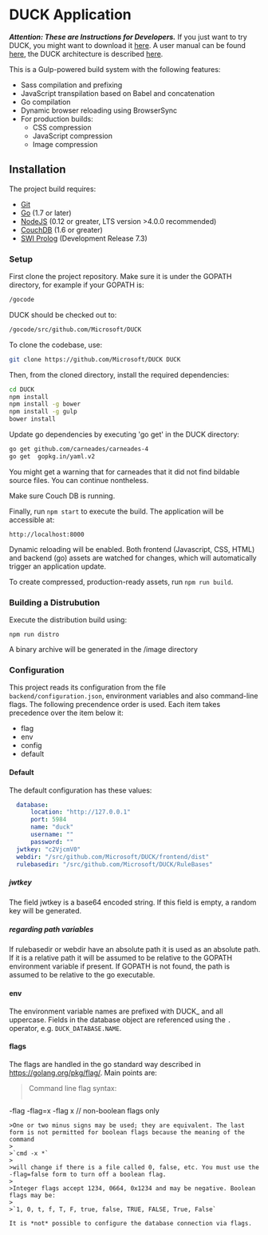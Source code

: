 # DUCK Application

**_Attention: These are Instructions for Developers._** If you just want to try DUCK, you might want to download it [here](https://github.com/Microsoft/DUCK/releases).
A user manual can be found [here](docs/usermanual.md), the DUCK architecture is described [here](docs/architecture.md).



This is a Gulp-powered build system with the following features:

- Sass compilation and prefixing
- JavaScript transpilation based on Babel and concatenation
- Go compilation
- Dynamic browser reloading using BrowserSync
- For production builds:
  - CSS compression
  - JavaScript compression
  - Image compression


## Installation

The project build requires:

- [Git](https://git-scm.com/)
- [Go](https://golang.org/)  (1.7 or later)
- [NodeJS](https://nodejs.org/en/) (0.12 or greater, LTS version >4.0.0 recommended)
- [CouchDB](http://couchdb.apache.org/) (1.6 or greater)
- [SWI Prolog](http://swi-prolog.org) (Development Release 7.3)

### Setup

First clone the project repository. Make sure it is under the GOPATH directory, for example if your GOPATH is:

```bash
/gocode
```
DUCK should be checked out to:

```bash
/gocode/src/github.com/Microsoft/DUCK
```
To clone the codebase, use: 
```bash
git clone https://github.com/Microsoft/DUCK DUCK
```

Then, from the cloned directory, install the required dependencies:

```bash
cd DUCK
npm install
npm install -g bower
npm install -g gulp
bower install
```
Update go dependencies by executing 'go get' in the DUCK directory:

```bash
go get github.com/carneades/carneades-4
go get  gopkg.in/yaml.v2
```

You might get a warning that for carneades that it did not find bildable source files. You can continue nontheless.

Make sure Couch DB is running.

Finally, run `npm start` to execute the build. The application will be accessible at:

```
http://localhost:8000
```
Dynamic reloading will be enabled. Both frontend (Javascript, CSS, HTML) and backend (go) assets are watched for changes, which will automatically trigger an
application update.  

To create compressed, production-ready assets, run `npm run build`.

### Building a Distrubution

Execute the distribution build using:

```
npm run distro
```

A binary archive will be generated in the /image directory

### Configuration

This project reads its configuration from the file `backend/configuration.json`, environment variables and also command-line flags. 
The following precendence order is used. Each item takes precedence over the item below it:


- flag
- env
- config
- default

#### Default
The default configuration has these values:

```yaml
  database: 
      location: "http://127.0.0.1"
      port: 5984
      name: "duck"
	  username: ""
	  password: ""
  jwtkey: "c2VjcmV0"
  webdir: "/src/github.com/Microsoft/DUCK/frontend/dist"
  rulebasedir: "/src/github.com/Microsoft/DUCK/RuleBases"
```
##### jwtkey
The field jwtkey is a base64 encoded string. If this field is empty, a random key will be generated.

##### regarding path variables

If rulebasedir or webdir have an absolute path it is used as an absolute path.
If it is a relative path it will be assumed to be relative to the GOPATH environment variable if present. 
If GOPATH is not found, the path is assumed to be relative to the go executable.

#### env
The environment variable names are prefixed with DUCK_ and all uppercase. Fields in the database object are referenced using the `.` operator, e.g. 
`DUCK_DATABASE.NAME`.

#### flags
The flags are handled in the go standard way described in https://golang.org/pkg/flag/. 
Main points are:

>Command line flag syntax:
>```
-flag
-flag=x
-flag x  // non-boolean flags only
```
>One or two minus signs may be used; they are equivalent. The last form is not permitted for boolean flags because the meaning of the command
>
>`cmd -x *`
>
>will change if there is a file called 0, false, etc. You must use the -flag=false form to turn off a boolean flag.
>
>Integer flags accept 1234, 0664, 0x1234 and may be negative. Boolean flags may be:
>
>`1, 0, t, f, T, F, true, false, TRUE, FALSE, True, False`

It is *not* possible to configure the database connection via flags.

